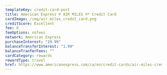 ```yaml
---
templateKey: credit-card-post
title: American Express ® AIR MILES ®* Credit Card
cardImage: /img/air_miles_credit_card.png
creditScore: Excellent
fee: 0
feeOptions: nofees
network: American Express
purchaseInterest: "19.99"
balanceTransferInterest: "1.99"
balanceTranferFees: ""
cardCategory: rewards
rewardType: travel
href: https://www.americanexpress.com/ca/en/credit-cards/air-miles-credit-card/?linknav=ca-en-amex-cardshop-allcards-learn-americanExpressAIRMILESCreditCard&cpid=100186460
---
```

